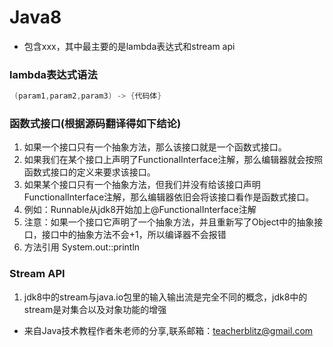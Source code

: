 # Java8

- 包含xxx，其中最主要的是lambda表达式和stream api

### lambda表达式语法
``` java
 (param1,param2,param3) -> {代码体}
```

### 函数式接口(根据源码翻译得如下结论)
1. 如果一个接口只有一个抽象方法，那么该接口就是一个函数式接口。
2. 如果我们在某个接口上声明了FunctionalInterface注解，那么编辑器就会按照函数式接口的定义来要求该接口。
3. 如果某个接口只有一个抽象方法，但我们并没有给该接口声明FunctionalInterface注解，那么编辑器依旧会将该接口看作是函数式接口。
4. 例如：Runnable从jdk8开始加上@FunctionalInterface注解
5. 注意：如果一个接口它声明了一个抽象方法，并且重新写了Object中的抽象接口，接口中的抽象方法不会+1，所以编译器不会报错
6. 方法引用 System.out::println

### Stream API
1. jdk8中的stream与java.io包里的输入输出流是完全不同的概念，jdk8中的stream是对集合以及对象功能的增强



- 来自Java技术教程作者朱老师的分享,联系邮箱：teacherblitz@gmail.com

